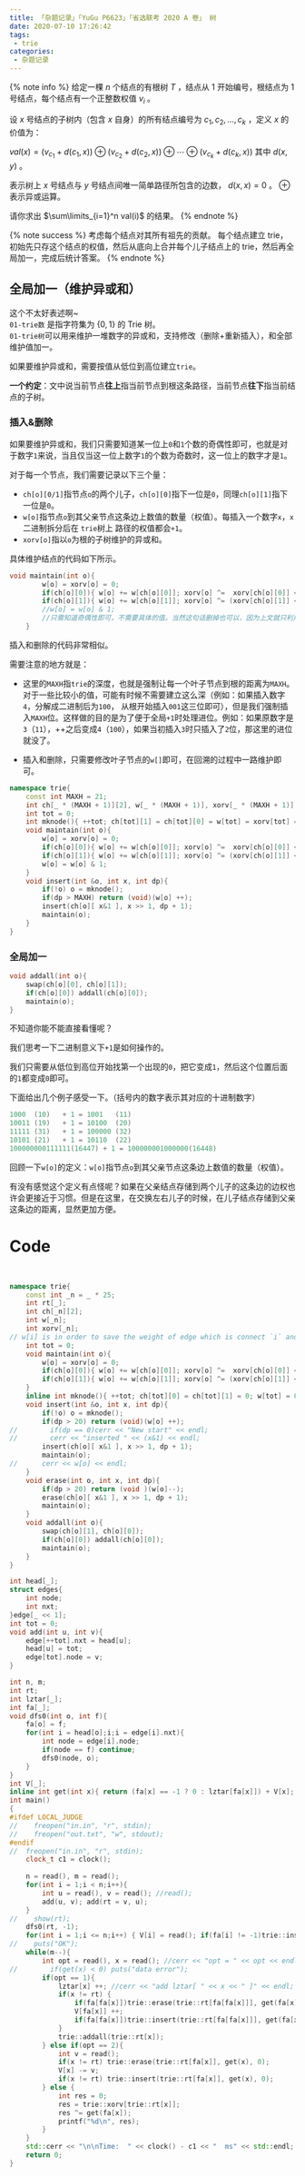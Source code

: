 ```yaml
---
title: 「杂题记录」「YuGu P6623」「省选联考 2020 A 卷」 树
date: 2020-07-10 17:26:42
tags:
 - trie
categories:
 - 杂题记录
---
```

{% note info %}
给定一棵 $n$ 个结点的有根树 $T$ ，结点从 $1$ 开始编号，根结点为 $1$ 号结点，每个结点有一个正整数权值 $v_i$ 。

设 $x$ 号结点的子树内（包含 $x$ 自身）的所有结点编号为 $c_1,c_2,\dots,c_k$ ，定义 $x$ 的价值为：

$val(x)=(v_{c_1}+d(c_1,x)) \oplus (v_{c_2}+d(c_2,x)) \oplus \cdots \oplus (v_{c_k}+d(c_k, x))$ 其中 $d(x,y)$ 。

表示树上 $x$ 号结点与 $y$ 号结点间唯一简单路径所包含的边数， $d(x,x) = 0$ 。 $\oplus$ 表示异或运算。 

请你求出 $\sum\limits_{i=1}^n val(i)$ 的结果。
{% endnote %}

<!-- more -->
{% note success %}
考虑每个结点对其所有祖先的贡献。
每个结点建立 trie，初始先只存这个结点的权值，然后从底向上合并每个儿子结点上的 trie，然后再全局加一，完成后统计答案。
{% endnote %}

## 全局加一（维护异或和）

这个不太好表述啊~   	
`01-trie数` 是指字符集为 $\{0,1\}$ 的 Trie 树。 	
`01-trie树`可以用来维护一堆数字的异或和，支持修改（删除+重新插入），和全部维护值加一。  	


如果要维护异或和，需要按值从低位到高位建立`trie`。	

**一个约定**：文中说当前节点**往上**指当前节点到根这条路径，当前节点**往下**指当前结点的子树。	

### 插入&删除
如果要维护异或和，我们只需要知道某一位上`0`和`1`个数的奇偶性即可，也就是对于数字`1`来说，当且仅当这一位上数字`1`的个数为奇数时，这一位上的数字才是`1`。

对于每一个节点，我们需要记录以下三个量：
 - `ch[o][0/1]`指节点`o`的两个儿子，`ch[o][0]`指下一位是`0`，同理`ch[o][1]`指下一位是`0`。
 - `w[o]`指节点`o`到其父亲节点这条边上数值的数量（权值）。每插入一个数字`x`，`x`二进制拆分后在 `trie`树上 路径的权值都会`+1`。
 - `xorv[o]`指以`o`为根的子树维护的异或和。

具体维护结点的代码如下所示。

```cpp
void maintain(int o){
		w[o] = xorv[o] = 0;
		if(ch[o][0]){ w[o] += w[ch[o][0]]; xorv[o] ^=  xorv[ch[o][0]] << 1; }
		if(ch[o][1]){ w[o] += w[ch[o][1]]; xorv[o] ^= (xorv[ch[o][1]] << 1) | (w[ch[o][1]] & 1); }
		//w[o] = w[o] & 1;
    	//只需知道奇偶性即可，不需要具体的值。当然这句话删掉也可以，因为上文就只利用了他的奇偶性。
	}
```



插入和删除的代码非常相似。 	

需要注意的地方就是：

- 这里的`MAXH`指`trie`的深度，也就是强制让每一个叶子节点到根的距离为`MAXH`。对于一些比较小的值，可能有时候不需要建立这么深（例如：如果插入数字`4`，分解成二进制后为`100`， 从根开始插入`001`这三位即可），但是我们强制插入`MAXH`位。这样做的目的是为了便于全局`+1`时处理进位。例如：如果原数字是`3`（`11`），++之后变成`4`（`100`），如果当初插入`3`时只插入了`2`位，那这里的进位就没了。

- 插入和删除，只需要修改叶子节点的`w[]`即可，在回溯的过程中一路维护即可。

```cpp
namespace trie{
	const int MAXH = 21; 
	int ch[_ * (MAXH + 1)][2], w[_ * (MAXH + 1)], xorv[_ * (MAXH + 1)];
	int tot = 0;
	int mknode(){ ++tot; ch[tot][1] = ch[tot][0] = w[tot] = xorv[tot] = 0; return tot;}
	void maintain(int o){
		w[o] = xorv[o] = 0;
		if(ch[o][0]){ w[o] += w[ch[o][0]]; xorv[o] ^=  xorv[ch[o][0]] << 1; }
		if(ch[o][1]){ w[o] += w[ch[o][1]]; xorv[o] ^= (xorv[ch[o][1]] << 1) | (w[ch[o][1]] & 1); }
		w[o] = w[o] & 1;
	}
	void insert(int &o, int x, int dp){
		if(!o) o = mknode();
		if(dp > MAXH) return (void)(w[o] ++);
		insert(ch[o][ x&1 ], x >> 1, dp + 1);
		maintain(o);
	}
}
```

### 全局加一

```cpp
void addall(int o){
	swap(ch[o][0], ch[o][1]);
	if(ch[o][0]) addall(ch[o][0]);
	maintain(o);
}
```

不知道你能不能直接看懂呢？

我们思考一下二进制意义下`+1`是如何操作的。

我们只需要从低位到高位开始找第一个出现的`0`，把它变成`1`，然后这个位置后面的`1`都变成`0`即可。

下面给出几个例子感受一下。（括号内的数字表示其对应的十进制数字）

```cpp
1000  (10)   + 1 = 1001   (11)
10011 (19)   + 1 = 10100  (20)
11111 (31)   + 1 = 100000 (32)
10101 (21)   + 1 = 10110  (22)
100000000111111(16447) + 1 = 100000001000000(16448)
```

回顾一下`w[o]`的定义：`w[o]`指节点`o`到其父亲节点这条边上数值的数量（权值）。

有没有感觉这个定义有点怪呢？如果在父亲结点存储到两个儿子的这条边的边权也许会更接近于习惯。但是在这里，在交换左右儿子的时候，在儿子结点存储到父亲这条边的距离，显然更加方便。


# Code
```cpp


namespace trie{
    const int _n = _ * 25;
    int rt[_];
    int ch[_n][2];
    int w[_n]; 
    int xorv[_n];
// w[i] is in order to save the weight of edge which is connect `i` and its `parent`.
    int tot = 0;
    void maintain(int o){
        w[o] = xorv[o] = 0;
        if(ch[o][0]){ w[o] += w[ch[o][0]]; xorv[o] ^=  xorv[ch[o][0]] << 1; }
        if(ch[o][1]){ w[o] += w[ch[o][1]]; xorv[o] ^= (xorv[ch[o][1]] << 1) | (w[ch[o][1]] & 1); }
    }
    inline int mknode(){ ++tot; ch[tot][0] = ch[tot][1] = 0; w[tot] = 0; return tot; }
    void insert(int &o, int x, int dp){
    	if(!o) o = mknode();
        if(dp > 20) return (void)(w[o] ++);
//        if(dp == 0)cerr << "New start" << endl;
//        cerr << "inserted " << (x&1) << endl;
        insert(ch[o][ x&1 ], x >> 1, dp + 1);
        maintain(o); 
//		cerr << w[o] << endl;
    }
    void erase(int o, int x, int dp){
        if(dp > 20) return (void )(w[o]--);
        erase(ch[o][ x&1 ], x >> 1, dp + 1);
        maintain(o);
    }
    void addall(int o){
        swap(ch[o][1], ch[o][0]);
        if(ch[o][0]) addall(ch[o][0]);
        maintain(o);
    }
}

int head[_];
struct edges{
	int node;
	int nxt;
}edge[_ << 1];
int tot = 0;
void add(int u, int v){
	edge[++tot].nxt = head[u];
	head[u] = tot;
	edge[tot].node = v;
}

int n, m;
int rt;
int lztar[_];
int fa[_];
void dfs0(int o, int f){
    fa[o] = f;
    for(int i = head[o];i;i = edge[i].nxt){
        int node = edge[i].node;
        if(node == f) continue;
        dfs0(node, o);
    }
}
int V[_];
inline int get(int x){ return (fa[x] == -1 ? 0 : lztar[fa[x]]) + V[x]; }
int main()
{
#ifdef LOCAL_JUDGE
//    freopen("in.in", "r", stdin);
//    freopen("out.txt", "w", stdout);
#endif
//	freopen("in.in", "r", stdin);
    clock_t c1 = clock();
    
    n = read(), m = read();
    for(int i = 1;i < n;i++){
        int u = read(), v = read(); //read();
        add(u, v); add(rt = v, u);
    }
//    show(rt);
    dfs0(rt, -1);
    for(int i = 1;i <= n;i++) { V[i] = read(); if(fa[i] != -1)trie::insert(trie::rt[fa[i]], V[i], 0);  }
//    puts("OK");
    while(m--){
        int opt = read(), x = read(); //cerr << "opt = " << opt << endl;
//        if(get(x) < 0) puts("data error");
        if(opt == 1){
            lztar[x] ++; //cerr << "add lztar[ " << x << " ]" << endl;
            if(x != rt) {
            	if(fa[fa[x]])trie::erase(trie::rt[fa[fa[x]]], get(fa[x]), 0);
            	V[fa[x]] ++;
            	if(fa[fa[x]])trie::insert(trie::rt[fa[fa[x]]], get(fa[x]), 0);
			}
            trie::addall(trie::rt[x]);
        } else if(opt == 2){
            int v = read();
            if(x != rt) trie::erase(trie::rt[fa[x]], get(x), 0);
            V[x] -= v;
            if(x != rt) trie::insert(trie::rt[fa[x]], get(x), 0);
        } else {
            int res = 0;
            res = trie::xorv[trie::rt[x]];
            res ^= get(fa[x]);
            printf("%d\n", res);
        }
    }
    std::cerr << "\n\nTime:  " << clock() - c1 << "  ms" << std::endl;
	return 0;
}

```
